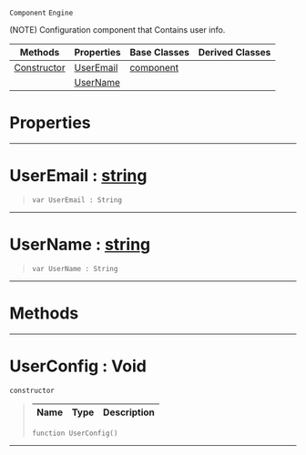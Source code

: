  `Component` `Engine`



(NOTE) Configuration component that Contains user info.

|Methods|Properties|Base Classes|Derived Classes|
|---|---|---|---|
|[ Constructor](https://plasmaengine.github.io/PlasmaDocs/Plasma1/C++/code_reference/class_reference/userconfig.md#userconfig-void)|[ UserEmail](https://plasmaengine.github.io/PlasmaDocs/Plasma1/C++/code_reference/class_reference/userconfig.md#useremail-plasma-engine-do)|[component](https://plasmaengine.github.io/PlasmaDocs/Plasma1/C++/code_reference/class_reference/component.md)| |
| |[ UserName](https://plasmaengine.github.io/PlasmaDocs/Plasma1/C++/code_reference/class_reference/userconfig.md#username-plasma-engine-doc)| | |


 #  Properties


---  
 #  UserEmail : [string](https://plasmaengine.github.io/PlasmaDocs/Plasma1/C++/code_reference/lightning_base_types/string.md)

> 
> ``` lang=cpp, name=Lightning
> var UserEmail : String


---  
 #  UserName : [string](https://plasmaengine.github.io/PlasmaDocs/Plasma1/C++/code_reference/lightning_base_types/string.md)

> 
> ``` lang=cpp, name=Lightning
> var UserName : String


---  
 #  Methods


---  
 #  UserConfig : Void

 `constructor`

> 
> |Name|Type|Description|
> |---|---|---|
> ``` lang=cpp, name=Lightning
> function UserConfig()
> ``` 


---  
 

 